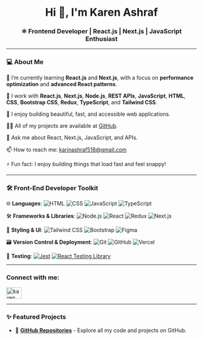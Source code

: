 <h1 align="center">Hi 👋, I'm Karen Ashraf</h1>
<h3 align="center">⚛️ Frontend Developer | React.js | Next.js | JavaScript Enthusiast</h3>

---

### 💻 About Me

🌱 I’m currently learning **React.js** and **Next.js**, with a focus on **performance optimization** and **advanced React patterns**.

💼 I work with **React.js**, **Next.js**, **Node.js**, **REST APIs**, **JavaScript**, **HTML**, **CSS**, **Bootstrap CSS**, **Redux**, **TypeScript**, and **Tailwind CSS**.

🧠 I enjoy building beautiful, fast, and accessible web applications.

👨‍💻 All of my projects are available at [GitHub](https://github.com/KarenAshraf374).

💬 Ask me about React, Next.js, JavaScript, and APIs.

📫 How to reach me: karinashraf518@gmail.com

⚡ Fun fact: I enjoy building things that load fast and feel snappy!

---

### 🛠️ Front-End Developer Toolkit

🌐 **Languages**:
![HTML](https://img.shields.io/badge/-HTML5-E34F26?style=flat-square&logo=html5&logoColor=white)
![CSS](https://img.shields.io/badge/-CSS3-1572B6?style=flat-square&logo=css3)
![JavaScript](https://img.shields.io/badge/-JavaScript-F7DF1E?style=flat-square&logo=javascript&logoColor=black)
![TypeScript](https://img.shields.io/badge/-TypeScript-3178C6?style=flat-square&logo=typescript&logoColor=white)

🛠️ **Frameworks & Libraries**:
![Node.js](https://img.shields.io/badge/-Node.js-339933?style=flat-square&logo=node.js&logoColor=white)
![React](https://img.shields.io/badge/-React-61DAFB?style=flat-square&logo=react&logoColor=white)
![Redux](https://img.shields.io/badge/-Redux-764ABC?style=flat-square&logo=redux&logoColor=white)
![Next.js](https://img.shields.io/badge/-Next.js-000000?style=flat-square&logo=next.js)

🎨 **Styling & UI**:
![Tailwind CSS](https://img.shields.io/badge/-TailwindCSS-38B2AC?style=flat-square&logo=tailwind-css&logoColor=white)
![Bootstrap](https://img.shields.io/badge/-Bootstrap-563D7C?style=flat-square&logo=bootstrap&logoColor=white)
![Figma](https://img.shields.io/badge/-Figma-F24E1E?style=flat-square&logo=figma&logoColor=white)

🗃️ **Version Control & Deployment**:
![Git](https://img.shields.io/badge/-Git-F05032?style=flat-square&logo=git&logoColor=white)
![GitHub](https://img.shields.io/badge/-GitHub-181717?style=flat-square&logo=github)
![Vercel](https://img.shields.io/badge/-Vercel-000000?style=flat-square&logo=vercel&logoColor=white)

🧪 **Testing**:
[![Jest](https://img.shields.io/badge/Jest-C21325?style=flat&logo=jest&logoColor=white)](https://jestjs.io)
[![React Testing Library](https://img.shields.io/badge/Testing%20Library-FF4154?style=flat&logo=testing-library&logoColor=white)](https://testing-library.com/docs/react-testing-library/intro/)

---

<h3 align="left">Connect with me:</h3>
<p align="left">
<a href="https://www.linkedin.com/in/karen-a-b671bb285/" target="blank"><img align="center" src="https://raw.githubusercontent.com/rahuldkjain/github-profile-readme-generator/master/src/images/icons/Social/linked-in-alt.svg" alt="karen ashraf" height="30" width="40" /></a>
</p>

---

### ✨ Featured Projects
* 🔗 [**GitHub Repositories**](https://github.com/KarenAshraf374) - Explore all my code and projects on GitHub.
